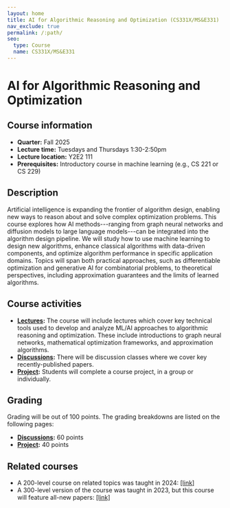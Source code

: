 ```yaml
---
layout: home
title: AI for Algorithmic Reasoning and Optimization (CS331X/MS&E331)
nav_exclude: true
permalink: /:path/
seo:
  type: Course
  name: CS331X/MS&E331
---
```


# AI for Algorithmic Reasoning and Optimization

## Course information

- **Quarter:** Fall 2025
- **Lecture time:** Tuesdays and Thursdays 1:30-2:50pm
- **Lecture location:** Y2E2 111
- **Prerequisites:**  Introductory course in machine learning (e.g., CS 221 or CS 229)

## Description

Artificial intelligence is expanding the frontier of algorithm design, enabling new ways to reason about and solve complex optimization problems. This course explores how AI methods---ranging from graph neural networks and diffusion models to large language models---can be integrated into the algorithm design pipeline. We will study how to use machine learning to design new algorithms, enhance classical algorithms with data-driven components, and optimize algorithm performance in specific application domains. Topics will span both practical approaches, such as differentiable optimization and generative AI for combinatorial problems, to theoretical perspectives, including approximation guarantees and the limits of learned algorithms.

## Course activities

- **[Lectures](calendar.md):** The course will include lectures which cover key technical tools used to develop and analyze ML/AI approaches to algorithmic reasoning and optimization. These include introductions to graph neural networks, mathematical optimization frameworks, and approximation algorithms.
- **[Discussions](discussions.md):** There will be discussion classes where we cover key recently-published papers.
- **[Project](project.md):** Students will complete a course project, in a group or individually.

## Grading

Grading will be out of 100 points. The grading breakdowns are listed on the following pages:
- **[Discussions](https://vitercik.github.io/ai4algs_25/discussions/#grading):** 60 points
- **[Project](https://vitercik.github.io/ai4algs_25/project/#grading):** 40 points

## Related courses
- A 200-level course on related topics was taught in 2024: [[link]](https://vitercik.github.io/ml4do/)
- A 300-level version of the course was taught in 2023, but this course will feature all-new papers: [[link]](https://vitercik.github.io/ml4algs/)